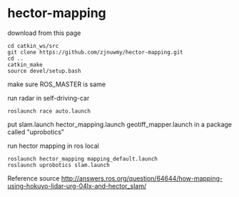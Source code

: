 # hector-mapping

download from this page
```
cd catkin_ws/src
git clone https://github.com/zjnuwmy/hector-mapping.git
cd ..
catkin_make
source devel/setup.bash
```

make sure ROS_MASTER is same

run radar in self-driving-car
```
roslaunch race auto.launch
```

put slam.launch  hector_mapping.launch  geotiff_mapper.launch in a package called "uprobotics"




run hector mapping in ros local

```
roslaunch hector_mapping mapping_default.launch 
roslaunch uprobotics slam.launch 
```

Reference source
http://answers.ros.org/question/64644/how-mapping-using-hokuyo-lidar-urg-04lx-and-hector_slam/
